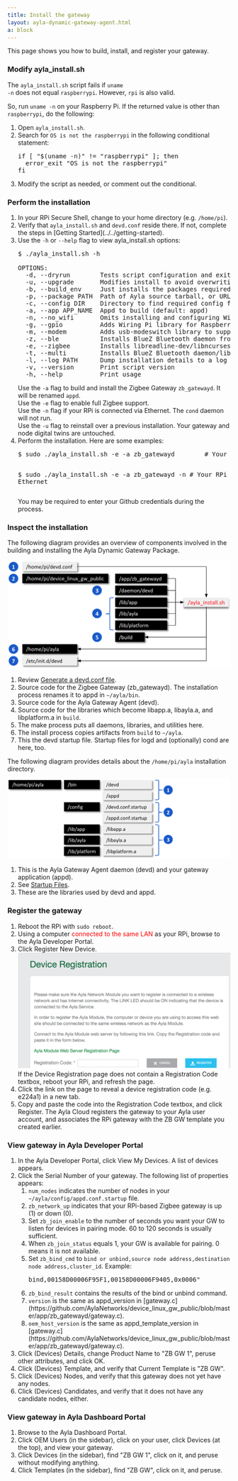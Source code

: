 ```yaml
---
title: Install the gateway
layout: ayla-dynamic-gateway-agent.html
a: block
---
```


This page shows you how to build, install, and register your gateway.

### Modify ayla_install.sh

The <code>ayla_install.sh</code> script fails if <code>uname -n</code> does not equal <code>raspberrypi</code>. However, <code>rpi</code> is also valid. 

So, run <code>uname -n</code> on your Raspberry Pi. If the returned value is other than <code>raspberrypi</code>, do the following:

<ol>
<li>Open <code>ayla_install.sh</code>.</li>
<li>Search for <code>OS is not the raspberrypi</code> in the following conditional statement:
<pre class="light">
if [ "$(uname -n)" != "raspberrypi" ]; then
  error_exit "OS is not the raspberrypi"
fi
</pre>
</li>
<li>Modify the script as needed, or comment out the conditional.</li>
</ol>

### Perform the installation

<ol>
<li>In your RPi Secure Shell, change to your home directory (e.g. <code>/home/pi</code>).</li>
<li>Verify that <code>ayla_install.sh</code> and <code>devd.conf</code> reside there. If not, complete the steps in [Getting Started](../../getting-started).</li>
<li>Use the <code>-h</code> or <code>--help</code> flag to view ayla_install.sh options:
<pre class="light">
$ ./ayla_install.sh -h
&nbsp;
OPTIONS:
  -d, --dryrun        Tests script configuration and exits without modifying the system
  -u, --upgrade       Modifies install to avoid overwriting existing config
  -b, --build_env     Just installs the packages required to compile Ayla modules
  -p, --package PATH  Path of Ayla source tarball, or URL to GIT repo (default: device_linux_public.git)
  -c, --config DIR    Directory to find required config files (default: /home/pi/)
  -a, --app APP_NAME  Appd to build (default: appd)
  -n, --no_wifi       Omits installing and configuring Wi-Fi-specific components
  -g, --gpio          Adds Wiring Pi library for Raspberry Pi
  -m, --modem         Adds usb-modeswitch library to support USB connected [cellular] modems
  -z, --ble           Installs BlueZ Bluetooth daemon from source to enable full BLE support
  -e, --zigbee        Installs libreadline-dev/libncurses-dev to enable full ZigBee support
  -t, --multi         Installs BlueZ Bluetooth daemon/libreadline-dev/libncurses-dev to enable BLE/ZigBee support
  -l, --log PATH      Dump installation details to a log file
  -v, --version       Print script version
  -h, --help          Print usage
</pre>
<div>Use the <code>-a</code> flag to build and install the Zigbee Gateway <code>zb_gatewayd</code>. It will be renamed <code>appd</code>.</div>
<div>Use the <code>-e</code> flag to enable full Zigbee support.</div>
<div>Use the <code>-n</code> flag if your RPi is connected via Ethernet. The <code>cond</code> daemon will not run.</div>
<div>Use the <code>-u</code> flag to reinstall over a previous installation. Your gateway and node digital twins are untouched.</div>
</li>
<li>Perform the installation. Here are some examples:
<pre class="light">
$ sudo ./ayla_install.sh -e -a zb_gatewayd        # Your RPi is using Wi-Fi

$ sudo ./ayla_install.sh -e -a zb_gatewayd -n     # Your RPi is using Ethernet
</pre>
<div>You may be required to enter your Github credentials during the process.</div>
</li>
</ol>

### Inspect the installation

The following diagram provides an overview of components involved in the building and installing the Ayla Dynamic Gateway Package.

<div class="row">
<div class="col-lg-7 col-md-10 col-sm-12">
<img class="img-fluid img-margins" src="inspect-installation.png">
</div>
</div>

1. Review [Generate a devd.conf file](../../getting-started/generate-a-devd-conf-file).
1. Source code for the Zigbee Gateway (zb_gatewayd). The installation process renames it to appd in <code>&sim;/ayla/bin</code>.
1. Source code for the Ayla Gateway Agent (devd). 
1. Source code for the libraries which become libapp.a, libayla.a, and libplatform.a in <code>build</code>.
1. The make process puts all daemons, libraries, and utilities here. 
1. The install process copies artifacts from <code>build</code> to <code>&sim;/ayla</code>.
1. This the devd startup file. Startup files for logd and (optionally) cond are here, too.

The following diagram provides details about the <code>/home/pi/ayla</code> installation directory.

<div class="row">
<div class="col-lg-7 col-md-10 col-sm-12">
<img class="img-fluid img-margins" src="../../simulator-example/install-the-gateway/inspect-installation-details.png">
</div>
</div>

1. This is the Ayla Gateway Agent daemon (devd) and your gateway application (appd).
1. See [Startup Files](../../reference/startup-files).
1. These are the libraries used by devd and appd.

### Register the gateway

<ol>
<li>Reboot the RPi with <code>sudo reboot</code>.</li>
<li>Using a computer <span style="color:red;">connected to the same LAN</span> as your RPi, browse to the Ayla Developer Portal.</li>
<li>Click Register New Device. 
<div class="row">
<div class="col-lg-6 col-md-10 col-sm-12">
<img class="img-fluid img-top-bottom" src="../../simulator-example/install-the-gateway/register-new-device-found.png">
</div>
</div>
<div>If the Device Registration page does not contain a Registration Code textbox, reboot your RPi, and refresh the page.</div>
</li>
<li>Click the link on the page to reveal a device registration code (e.g. e224a1) in a new tab.</li>
<li>Copy and paste the code into the Registration Code textbox, and click Register. The Ayla Cloud registers the gateway to your Ayla user account, and associates the RPi gateway with the ZB GW template you created earlier.</li>
</ol>

### View gateway in Ayla Developer Portal

<ol>
<li>In the Ayla Developer Portal, click View My Devices. A list of devices appears.</li>
<li>Click the Serial Number of your gateway. The following list of properties appears:
  <ol>
<li><code>num_nodes</code> indicates the number of nodes in your <code>~/ayla/config/appd.conf.startup</code> file.</li>
<li><code>zb_network_up</code> indicates that your RPi-based Zigbee gateway is up (1) or down (0).</li>
<li>Set <code>zb_join_enable</code> to the number of seconds you want your GW to listen for devices in pairing mode. 60 to 120 seconds is usually sufficient.</li>
<li>When <code>zb_join_status</code> equals 1, your GW is available for pairing. 0 means it is not available.</li>
<li>Set <code>zb_bind_cmd</code> to <code>bind or unbind,source node address,destination node address,cluster_id</code>. Example:
<pre class="light">
bind,00158D00006F95F1,00158D00006F9405,0x0006"
</pre>
</li>
<li><code>zb_bind_result</code> contains the results of the bind or unbind command.</li>
<li><code>version</code> is the same as appd_version in [gateway.c](https://github.com/AylaNetworks/device_linux_gw_public/blob/master/app/zb_gatewayd/gateway.c).</li>
<li><code>oem_host_version</code> is the same as appd_template_version in [gateway.c](https://github.com/AylaNetworks/device_linux_gw_public/blob/master/app/zb_gatewayd/gateway.c).</li>
</ol>
</li>
<li>Click (Devices) Details, change Product Name to "ZB GW 1", peruse other attributes, and click OK.</li>
<li>Click (Devices) Template, and verify that Current Template is "ZB GW".</li>
<li>Click (Devices) Nodes, and verify that this gateway does not yet have any nodes.</li>
<li>Click (Devices) Candidates, and verify that it does not have any candidate nodes, either.</li>
</ol>


### View gateway in Ayla Dashboard Portal

1. Browse to the Ayla Dashboard Portal.
1. Click OEM Users (in the sidebar), click on your user, click Devices (at the top), and view your gateway. 
1. Click Devices (in the sidebar), find "ZB GW 1", click on it, and peruse without modifying anything.
1. Click Templates (in the sidebar), find "ZB GW", click on it, and peruse.
